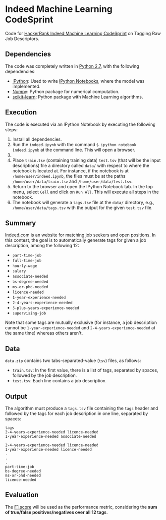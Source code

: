 # Indeed Machine Learning CodeSprint
Code for [HackerRank Indeed Machine Learning CodeSprint](https://www.hackerrank.com/contests/indeed-ml-codesprint-2017/challenges/tagging-raw-job-descriptions) on Tagging Raw Job Descriptors.

## Dependencies

The code was completely written in [Python 2.7](https://www.python.org/), with the following dependencies:

- [IPython](https://ipython.org/): Used to write [IPython Notebooks](https://ipython.org/ipython-doc/3/notebook/), where the model was implemented.
- [Numpy](http://www.numpy.org/): Python package for numerical computation.
- [scikit-learn](http://scikit-learn.org/): Python package with Machine Learning algorithms.

## Execution

The code is executed via an IPython Notebook by executing the following steps:

1) Install all dependencies.
2) Run the `indeed.ipynb` with the command `$ ipython notebook indeed.ipynb` at the command line. This will open a browser.
3)
3) Place `train.tsv` (containing training data) `test.tsv` (that will be the input descriptions) file a directory called `data/` with respect to where the notebook is located at. For instance, if the notebook is at `/home/user/indeed.ipynb`, the files must be at the paths `/home/user/data/train.tsv` and `/home/user/data/test.tsv`.
4) Return to the browser and open the IPython Notebook tab. In the top menu, select `Cell` and click on `Run All`. This will execute all steps in the notebook.
5) The notebook will generate a `tags.tsv` file at the `data/` directory, e.g., `/home/user/data/tags.tsv` with the output for the given `test.tsv` file.


## Summary

[Indeed.com](https://www.indeed.jobs/career) is an website for matching job seekers and open positions. In this contest, the goal is to automatically generate tags for given a job description, among the following 12:

- `part-time-job`
- `full-time-job`
- `hourly-wage`
- `salary`
- `associate-needed`
- `bs-degree-needed`
- `ms-or-phd-needed`
- `licence-needed`
- `1-year-experience-needed`
- `2-4-years-experience-needed`
- `5-plus-years-experience-needed`
- `supervising-job`

Note that some tags are mutually exclusive (for instance, a job description cannot be `1-year-experience-needed` and `2-4-years-experience-needed` at the same time) whereas others aren't.

## Data

`data.zip` contains two tabs-separated-value (`tsv`) files, as follows:

- `train.tsv`: In the first value, there is a list of tags, separated by spaces, followed by the job description.
- `test.tsv`: Each line contains a job description.

## Output

The algorithm must produce a `tags.tsv` file containing the `tags` header and followed by the tags for each job description in one line, separated by spaces:

```
tags
2-4-years-experience-needed licence-needed
1-year-experience-needed associate-needed

2-4-years-experience-needed licence-needed
1-year-experience-needed licence-needed
.
.
.
part-time-job
bs-degree-needed
ms-or-phd-needed
licence-needed
```

## Evaluation

The [F1 score](https://en.wikipedia.org/wiki/F1_score) will be used as the performance metric, considering the **sum of true/false positives/negatives over all 12 tags**.